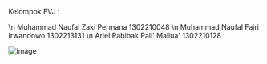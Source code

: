 Kelompok EVJ :

\n
Muhammad Naufal Zaki Permana 1302210048
\n
Muhammad Naufal Fajri Irwandowo 1302213131 
\n
Ariel Pabibak Pali' Mallua' 1302210128 


![image](https://github.com/NaufalHanss1/Tugas7-KelompokEVJ/assets/127006200/946f468e-3958-4154-95dc-135467776777)
